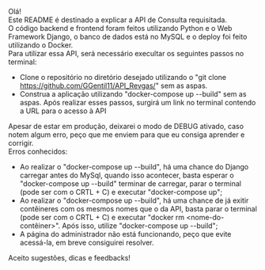 Olá!<br />
Este README é destinado a explicar a API de Consulta requisitada.<br />
O código backend e frontend foram feitos utilizando Python e o Web Framework Django, o banco de dados está no MySQL e o deploy foi feito utilizando o Docker.<br />
Para utilizar essa API, será necessário execultar os seguintes passos no terminal:
  - Clone o repositório no diretório desejado utilizando o "git clone https://github.com/GGentil11/API_Revgas/" sem as aspas.
  - Construa a aplicação utilizando "docker-compose up --build" sem as aspas.
Após realizar esses passos, surgirá um link no terminal contendo a URL para o acesso à API

Apesar de estar em produção, deixarei o modo de DEBUG ativado, caso notem algum erro, peço que me enviem para que eu consiga aprender e corrigir.<br />
Erros conhecidos:
  - Ao realizar o "docker-compose up --build", há uma chance do Django carregar antes do MySql, quando isso acontecer, basta esperar o "docker-compose up --build" terminar de carregar, parar o terminal (pode ser com o CRTL + C) e executar "docker-compose up";
  - Ao realizar o "docker-compose up --build", há uma chance de já exitir contêineres com os mesmos nomes que o da API, basta parar o terminal (pode ser com o CRTL + C) e executar "docker rm <nome-do-contêiner>". Após isso, utilize "docker-compose up --build";
  - A página do administrador não está funcionando, peço que evite acessá-la, em breve consiguirei resolver.

Aceito sugestões, dicas e feedbacks!
